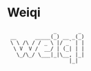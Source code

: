 Weiqi
=====
                   _       _ 
     __      _____(_) __ _(_)
     \ \ /\ / / _ \ |/ _` | |
      \ V  V /  __/ | (_| | |
       \_/\_/ \___|_|\__, |_|
                        |_|  


